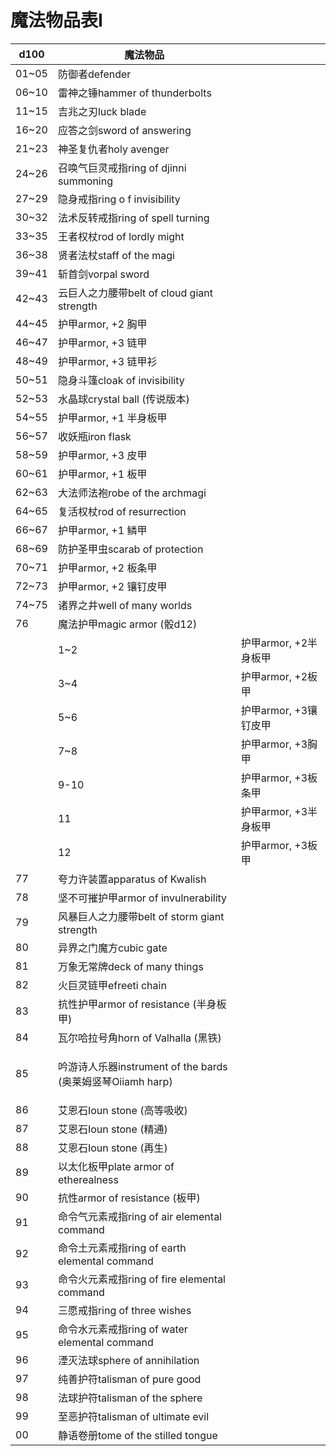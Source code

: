 # 魔法物品表I



| **d100** | **魔法物品**                                                   |                 |
| -------- | ---------------------------------------------------------- | --------------- |
| 01\~05   | 防御者defender                                                |                 |
| 06\~10   | 雷神之锤hammer of thunderbolts                                 |                 |
| 11\~15   | 吉兆之刃luck blade                                             |                 |
| 16\~20   | 应答之剑sword of answering                                     |                 |
| 21\~23   | 神圣复仇者holy avenger                                          |                 |
| 24\~26   | 召唤气巨灵戒指ring of djinni summoning                            |                 |
| 27\~29   | 隐身戒指ring o f invisibility                                  |                 |
| 30\~32   | 法术反转戒指ring of spell turning                                |                 |
| 33\~35   | 王者权杖rod of lordly might                                    |                 |
| 36\~38   | 贤者法杖staff of the magi                                      |                 |
| 39\~41   | 斩首剑vorpal sword                                            |                 |
| 42\~43   | 云巨人之力腰带belt of cloud giant strength                        |                 |
| 44\~45   | 护甲armor, +2 胸甲                                             |                 |
| 46\~47   | 护甲armor, +3 链甲                                             |                 |
| 48\~49   | 护甲armor, +3 链甲衫                                            |                 |
| 50\~51   | 隐身斗篷cloak of invisibility                                  |                 |
| 52\~53   | 水晶球crystal ball (传说版本)                                     |                 |
| 54\~55   | 护甲armor, +1 半身板甲                                           |                 |
| 56\~57   | 收妖瓶iron flask                                              |                 |
| 58\~59   | 护甲armor, +3 皮甲                                             |                 |
| 60\~61   | 护甲armor, +1 板甲                                             |                 |
| 62\~63   | 大法师法袍robe of the archmagi                                  |                 |
| 64\~65   | 复活权杖rod of resurrection                                    |                 |
| 66\~67   | 护甲armor, +1 鳞甲                                             |                 |
| 68\~69   | 防护圣甲虫scarab of protection                                  |                 |
| 70\~71   | 护甲armor, +2 板条甲                                            |                 |
| 72\~73   | 护甲armor, +2 镶钉皮甲                                           |                 |
| 74\~75   | 诸界之井well of many worlds                                    |                 |
| 76       | 魔法护甲magic armor (骰d12)                                     |                 |
|          | 1\~2                                                       | 护甲armor, +2半身板甲 |
|          | 3\~4                                                       | 护甲armor, +2板甲   |
|          | 5\~6                                                       | 护甲armor, +3镶钉皮甲 |
|          | 7\~8                                                       | 护甲armor, +3胸甲   |
|          | 9-10                                                       | 护甲armor, +3板条甲  |
|          | 11                                                         | 护甲armor, +3半身板甲 |
|          | 12                                                         | 护甲armor, +3板甲   |
| 77       | 夸力许装置apparatus of Kwalish                                  |                 |
| 78       | 坚不可摧护甲armor of invulnerability                             |                 |
| 79       | 风暴巨人之力腰带belt of storm giant strength                       |                 |
| 80       | 异界之门魔方cubic gate                                           |                 |
| 81       | 万象无常牌deck of many things                                   |                 |
| 82       | 火巨灵链甲efreeti chain                                         |                 |
| 83       | 抗性护甲armor of resistance (半身板甲)                             |                 |
| 84       | 瓦尔哈拉号角horn of Valhalla (黑铁)                                |                 |
| 85       | <p>吟游诗人乐器instrument of the bards<br>(奥莱姆竖琴Oiiamh harp)</p> |                 |
| 86       | 艾恩石Ioun stone (高等吸收)                                       |                 |
| 87       | 艾恩石Ioun stone (精通)                                         |                 |
| 88       | 艾恩石Ioun stone (再生)                                         |                 |
| 89       | 以太化板甲plate armor of etherealness                           |                 |
| 90       | 抗性armor of resistance (板甲)                                 |                 |
| 91       | 命令气元素戒指ring of air elemental command                       |                 |
| 92       | 命令土元素戒指ring of earth elemental command                     |                 |
| 93       | 命令火元素戒指ring of fire elemental command                      |                 |
| 94       | 三愿戒指ring of three wishes                                   |                 |
| 95       | 命令水元素戒指ring of water elemental command                     |                 |
| 96       | 湮灭法球sphere of annihilation                                 |                 |
| 97       | 纯善护符talisman of pure good                                  |                 |
| 98       | 法球护符talisman of the sphere                                 |                 |
| 99       | 至恶护符talisman of ultimate evil                              |                 |
| 00       | 静语卷册tome of the stilled tongue                             |                 |
